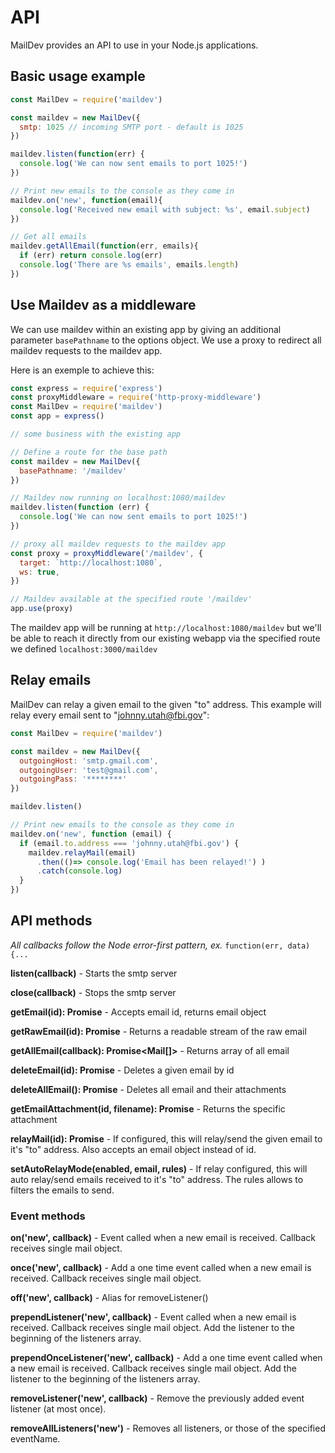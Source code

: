 # API

MailDev provides an API to use in your Node.js applications.

## Basic usage example

```javascript
const MailDev = require('maildev')

const maildev = new MailDev({
  smtp: 1025 // incoming SMTP port - default is 1025
})

maildev.listen(function(err) {
  console.log('We can now sent emails to port 1025!')
})

// Print new emails to the console as they come in
maildev.on('new', function(email){
  console.log('Received new email with subject: %s', email.subject)
})

// Get all emails
maildev.getAllEmail(function(err, emails){
  if (err) return console.log(err)
  console.log('There are %s emails', emails.length)
})
```

## Use Maildev as a middleware

We can use maildev within an existing app by giving an additional parameter
`basePathname` to the options object. We use a proxy to redirect all maildev requests
to the maildev app.

Here is an exemple to achieve this:

```javascript
const express = require('express')
const proxyMiddleware = require('http-proxy-middleware')
const MailDev = require('maildev')
const app = express()

// some business with the existing app

// Define a route for the base path
const maildev = new MailDev({
  basePathname: '/maildev'
})

// Maildev now running on localhost:1080/maildev
maildev.listen(function (err) {
  console.log('We can now sent emails to port 1025!')
})

// proxy all maildev requests to the maildev app
const proxy = proxyMiddleware('/maildev', {
  target: `http://localhost:1080`,
  ws: true,
})

// Maildev available at the specified route '/maildev'
app.use(proxy)
```

The maildev app will be running at `http://localhost:1080/maildev`
but we'll be able to reach it directly from our existing webapp
via the specified route we defined `localhost:3000/maildev`

## Relay emails

MailDev can relay a given email to the given "to" address. This example will
relay every email sent to "johnny.utah@fbi.gov":

```javascript
const MailDev = require('maildev')

const maildev = new MailDev({
  outgoingHost: 'smtp.gmail.com',
  outgoingUser: 'test@gmail.com',
  outgoingPass: '********'
})

maildev.listen()

// Print new emails to the console as they come in
maildev.on('new', function (email) {
  if (email.to.address === 'johnny.utah@fbi.gov') {
    maildev.relayMail(email)
      .then(()=> console.log('Email has been relayed!') )
      .catch(console.log)
  }
})
```

## API methods

*All callbacks follow the Node error-first pattern, ex.* `function(err, data){...`

**listen(callback)** - Starts the smtp server

**close(callback)** - Stops the smtp server

**getEmail(id): Promise<Mail>** - Accepts email id, returns email object

**getRawEmail(id): Promise<ReadStream>** - Returns a readable stream of the raw email

**getAllEmail(callback): Promise<Mail[]>** - Returns array of all email

**deleteEmail(id): Promise<boolean>** - Deletes a given email by id

**deleteAllEmail(): Promise<boolean>** - Deletes all email and their attachments

**getEmailAttachment(id, filename): Promise<Attachment>** - Returns the specific attachment

**relayMail(id): Promise<void>** - If configured, this will relay/send the given
email to it's "to" address. Also accepts an email object instead of id.

**setAutoRelayMode(enabled, email, rules)** - If relay configured, this will auto relay/send emails received
to it's "to" address. The rules allows to filters the emails to send.

### Event methods

**on('new', callback)** - Event called when a new email is received. Callback
receives single mail object.

**once('new', callback)** - Add a one time event called when a new email is received. Callback
receives single mail object.

**off('new', callback)** - Alias for removeListener()

**prependListener('new', callback)** - Event called when a new email is received. Callback
receives single mail object. Add the listener to the beginning of the listeners array.

**prependOnceListener('new', callback)** - Add a one time event called when a new email is received. Callback
receives single mail object. Add the listener to the beginning of the listeners array.

**removeListener('new', callback)** - Remove the previously added event listener (at most once).

**removeAllListeners('new')** - Removes all listeners, or those of the specified eventName.
